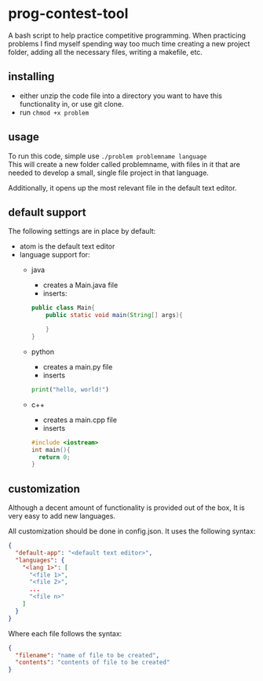 # prog-contest-tool
A bash script to help practice competitive programming. When practicing problems I find myself spending way too much time creating a new project folder, adding all the necessary files, writing a makefile, etc.

## installing
* either unzip the code file into a directory you want to have this functionality in, or use git clone.
* run ```chmod +x problem```

## usage
To run this code, simple use ```./problem problemname language```\
This will create a new folder called problemname, with files in it that are needed to develop a small, single file project in that language.

Additionally, it opens up the most relevant file in the default text editor.

## default support
The following settings are in place by default:
* atom is the default text editor
* language support for:
  * java
    * creates a Main.java file
    * inserts:
    ```java
    public class Main{
        public static void main(String[] args){

        }
    }
    ```
  * python
    * creates a main.py file
    * inserts
    ```python
    print("hello, world!")
    ```

  * c++
    * creates a main.cpp file
    * inserts
    ```cpp
    #include <iostream>
    int main(){
      return 0;
    }
    ```

## customization
Although a decent amount of functionality is provided out of the box, It is very easy to add new languages.

All customization should be done in config.json. It uses the following syntax:
```json
{
  "default-app": "<default text editor>",
  "languages": {
    "<lang 1>": [
      "<file 1>",
      "<file 2>",
      ...
      "<file n>"
    ]
  }
}
```

Where each file follows the syntax:
```json
{
  "filename": "name of file to be created",
  "contents": "contents of file to be created"
}
```
